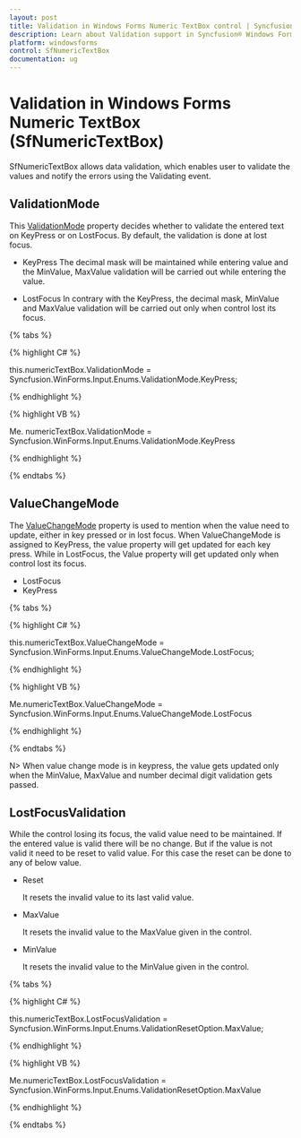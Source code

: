 ```yaml
---
layout: post
title: Validation in Windows Forms Numeric TextBox control | Syncfusion®
description: Learn about Validation support in Syncfusion® Windows Forms Numeric TextBox (SfNumericTextBox) control and more details.
platform: windowsforms
control: SfNumericTextBox
documentation: ug
---
```


# Validation in Windows Forms Numeric TextBox (SfNumericTextBox)

SfNumericTextBox allows data validation, which enables user to validate the values and notify the errors using the Validating event.

## ValidationMode

This [ValidationMode](https://help.syncfusion.com/cr/windowsforms/Syncfusion.WinForms.Input.SfNumericTextBox.html#Syncfusion_WinForms_Input_SfNumericTextBox_ValidationMode) property decides whether to validate the entered text on KeyPress or on LostFocus. By default, the validation is done at lost focus.

*	KeyPress
    The decimal mask will be maintained while entering value and the MinValue, MaxValue validation will be carried out while entering the value.

*	LostFocus
    In contrary with the KeyPress, the decimal mask, MinValue and MaxValue validation will be carried out only when control lost its focus.

{% tabs %}

{% highlight C# %}

this.numericTextBox.ValidationMode = Syncfusion.WinForms.Input.Enums.ValidationMode.KeyPress;

{% endhighlight %}

{% highlight VB %}

Me. numericTextBox.ValidationMode = Syncfusion.WinForms.Input.Enums.ValidationMode.KeyPress

{% endhighlight %}

{% endtabs %}

## ValueChangeMode

The [ValueChangeMode](https://help.syncfusion.com/cr/windowsforms/Syncfusion.WinForms.Input.SfNumericTextBox.html#Syncfusion_WinForms_Input_SfNumericTextBox_ValueChangeMode) property is used to mention when the value need to update, either in key pressed or in lost focus. When ValueChangeMode is assigned to KeyPress, the value property will get updated for each key press. While in LostFocus, the Value property will get updated only when control lost its focus.

*	LostFocus
*	KeyPress

{% tabs %}

{% highlight C# %}

this.numericTextBox.ValueChangeMode = Syncfusion.WinForms.Input.Enums.ValueChangeMode.LostFocus;

{% endhighlight %}

{% highlight VB %}

Me.numericTextBox.ValueChangeMode = Syncfusion.WinForms.Input.Enums.ValueChangeMode.LostFocus

{% endhighlight %}

{% endtabs %}

N> When value change mode is in keypress, the value gets updated only when the MinValue, MaxValue and number decimal digit validation gets passed.

## LostFocusValidation

While the control losing its focus, the valid value need to be maintained. If the entered value is valid there will be no change. But if the value is not valid it need to be reset to valid value. For this case the reset can be done to any of below value.

*	Reset

    It resets the invalid value to its last valid value.

*	MaxValue

    It resets the invalid value to the MaxValue given in the control.

*	MinValue

    It resets the invalid value to the MinValue given in the control.

{% tabs %}

{% highlight C# %}

this.numericTextBox.LostFocusValidation = Syncfusion.WinForms.Input.Enums.ValidationResetOption.MaxValue;

{% endhighlight %}

{% highlight VB %}

Me.numericTextBox.LostFocusValidation = Syncfusion.WinForms.Input.Enums.ValidationResetOption.MaxValue

{% endhighlight %}

{% endtabs %}
